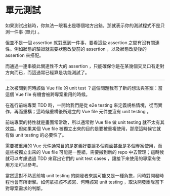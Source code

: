 # 單元測試

如果測試出錯時，你無法一眼看出是哪個地方出錯，那就表示你的測試程式不是只測一件事 (單元) 。

但並不是一個 assertion 就對應到一件事，要看這些 assertion 之間有沒有關連性。例如狀態的驗證就需要狀態改變前的 assertion ，以及狀態改變後的 assertion 來搭配。

而通過一連串彼此關連性不大的 assertion ，只能確保你是在某幾個交叉口有走對方向而已，而這通常已經算是功能測試了。



---

上次被問到何時該做 Vue file 的 unit test ？這個問題我有了新的想法與答案：當這個 Vue file 有機會被跨專案重用的時候。

在進行前端專案 TDD 時，一開始我們是從 e2e testing 來定義規格情境，從而實作，再而重構；這時候重構後所建立的 Vue file 元件並沒有 unit testing 。

前端專案的特性就是畫面常常改，所以通常對 Vue file 做 unit testing 就不太有其效益。但如果某個 Vue file 被獨立出來的目的是要被重複使用，那麼這時候它就有做 unit testing 的必要性了。

需要被重用的 Vue 元件通常目的是定義好要讓多個頁面甚至是多個專案使用，而這些被獨立出來的 Vue file 可能是一整組，需要搬到新的 repo 中去管理；這時候就可以考慮透過 TDD 來寫出它們的 unit test cases ，讓接下來使用的專案有使用方法可以參考。

當然這對不熟悉前端 unit testing 的開發者來說可能又是一種負擔，同時對開發時程也會有所衝擊。如何拿捏該不該寫、何時該寫 unit testing ，取決開發團隊當下對專案需求的判斷。


